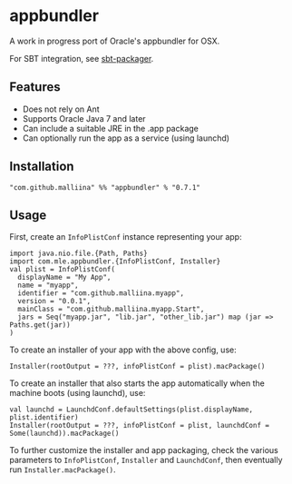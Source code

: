 # appbundler #

A work in progress port of Oracle's appbundler for OSX.

For SBT integration, see [sbt-packager](https://github.com/malliina/sbt-packager).

## Features ##

- Does not rely on Ant
- Supports Oracle Java 7 and later
- Can include a suitable JRE in the .app package
- Can optionally run the app as a service (using launchd)

## Installation ##

```
"com.github.malliina" %% "appbundler" % "0.7.1"
```

## Usage ##

First, create an `InfoPlistConf` instance representing your app:

```
import java.nio.file.{Path, Paths}
import com.mle.appbundler.{InfoPlistConf, Installer}
val plist = InfoPlistConf(
  displayName = "My App",
  name = "myapp",
  identifier = "com.github.malliina.myapp",
  version = "0.0.1",
  mainClass = "com.github.malliina.myapp.Start",
  jars = Seq("myapp.jar", "lib.jar", "other_lib.jar") map (jar => Paths.get(jar))
)
```

To create an installer of your app with the above config, use:

```
Installer(rootOutput = ???, infoPlistConf = plist).macPackage()
```

To create an installer that also starts the app automatically when the machine boots (using launchd), use:

```
val launchd = LaunchdConf.defaultSettings(plist.displayName, plist.identifier)
Installer(rootOutput = ???, infoPlistConf = plist, launchdConf = Some(launchd)).macPackage()
```

To further customize the installer and app packaging, check the various parameters to `InfoPlistConf`, `Installer`
and `LaunchdConf`, then eventually run `Installer.macPackage()`.